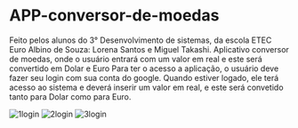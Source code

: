 # APP-conversor-de-moedas
Feito pelos alunos do 3° Desenvolvimento de sistemas, da escola ETEC Euro Albino de Souza: Lorena Santos e Miguel Takashi.
Aplicativo conversor de moedas, onde o usuário entrará com um valor em real e este será convertido em Dolar e Euro
Para ter o acesso a aplicação, o usuário deve fazer seu login com sua conta do google. Quando estiver logado, ele terá acesso ao sistema 
e deverá inserir um valor em real, e este será convetido tanto para Dolar como para Euro.


![1login](https://github.com/user-attachments/assets/9feea722-9b47-4885-8b91-5df9e50c0f04)
![2login](https://github.com/user-attachments/assets/fcab45d9-a082-44a0-8b2e-6095f3d959d6)
![3login](https://github.com/user-attachments/assets/9a02a448-e24b-422f-991b-86ca67696a88)


